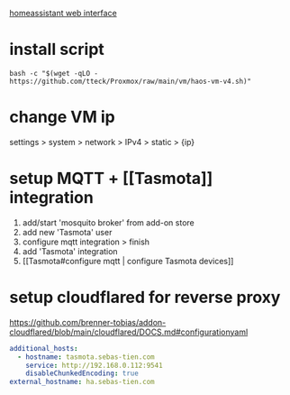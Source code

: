 [homeassistant web interface](http://192.168.0.112:8123/)

# install script
```shell
bash -c "$(wget -qLO - https://github.com/tteck/Proxmox/raw/main/vm/haos-vm-v4.sh)" 
```

# change VM ip
settings > system > network > IPv4 > static > {ip}

# setup MQTT + [[Tasmota]] integration
1. add/start 'mosquito broker' from add-on store
2. add new 'Tasmota' user
3. configure mqtt integration > finish
4. add 'Tasmota' integration
5. [[Tasmota#configure mqtt | configure Tasmota devices]]

# setup cloudflared for reverse proxy
https://github.com/brenner-tobias/addon-cloudflared/blob/main/cloudflared/DOCS.md#configurationyaml
```yml
additional_hosts:
  - hostname: tasmota.sebas-tien.com
    service: http://192.168.0.112:9541
    disableChunkedEncoding: true
external_hostname: ha.sebas-tien.com
```
